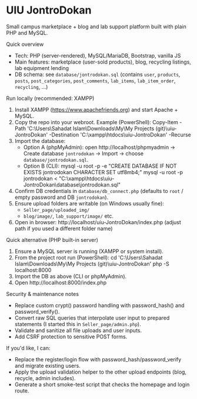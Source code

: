 UIU JontroDokan
=================

Small campus marketplace + blog and lab support platform built with plain PHP and MySQL.

Quick overview
- Tech: PHP (server-rendered), MySQL/MariaDB, Bootstrap, vanilla JS
- Main features: marketplace (user-sold products), blog, recycling listings, lab equipment lending
- DB schema: see `database/jontrodokan.sql` (contains `user`, `products`, `posts`, `post_categories`, `post_comments`, `lab_items`, `lab_item_order`, `recycling`, ...)

Run locally (recommended: XAMPP)
1. Install XAMPP (https://www.apachefriends.org) and start Apache + MySQL.
2. Copy the repo into your webroot. Example (PowerShell):
   Copy-Item -Path 'C:\Users\Sahadat Islam\Downloads\My\My Projects (git)\uiu-JontroDokan' -Destination 'C:\xampp\htdocs\uiu-JontroDokan' -Recurse
3. Import the database:
   - Option A (phpMyAdmin): open http://localhost/phpmyadmin -> Create database `jontrodokan` -> Import -> choose `database/jontrodokan.sql`.
   - Option B (CLI):
     mysql -u root -p -e "CREATE DATABASE IF NOT EXISTS jontrodokan CHARACTER SET utf8mb4;"
     mysql -u root -p jontrodokan < "C:\xampp\htdocs\uiu-JontroDokan\database\jontrodokan.sql"
4. Confirm DB credentials in `database/db_connect.php` (defaults to `root` / empty password and DB `jontrodokan`).
5. Ensure upload folders are writable (on Windows usually fine):
   - `Seller_page/uploaded_img/`
   - `blog/image/`, `lab_support/image/` etc.
6. Open in browser: http://localhost/uiu-JontroDokan/index.php (adjust path if you used a different folder name)

Quick alternative (PHP built-in server)
1. Ensure a MySQL server is running (XAMPP or system install).
2. From the project root run (PowerShell):
   cd 'C:\Users\Sahadat Islam\Downloads\My\My Projects (git)\uiu-JontroDokan'
   php -S localhost:8000
3. Import the DB as above (CLI or phpMyAdmin).
4. Open http://localhost:8000/index.php

Security & maintenance notes
- Replace custom crypt() password handling with password_hash() and password_verify().
- Convert raw SQL queries that interpolate user input to prepared statements (I started this in `Seller_page/admin.php`).
- Validate and sanitize all file uploads and user inputs.
- Add CSRF protection to sensitive POST forms.

If you'd like, I can:
- Replace the register/login flow with password_hash/password_verify and migrate existing users.
- Apply the upload validation helper to the other upload endpoints (blog, recycle, admin includes).
- Generate a short smoke-test script that checks the homepage and login route.

